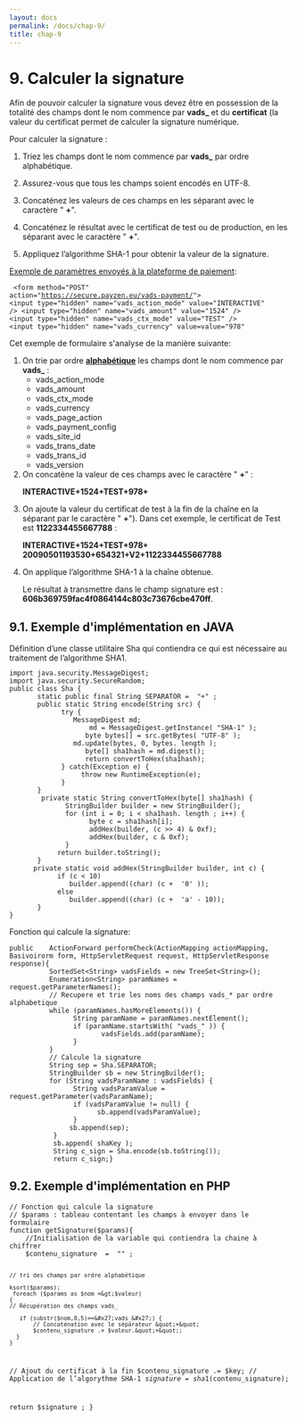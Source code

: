 ```yaml
---
layout: docs
permalink: /docs/chap-9/
title: chap-9
---
```

<h1>
9. Calculer la signature
</h1>
  
<p>
Afin de pouvoir calculer la signature vous devez être en possession de la totalité des champs dont le nom commence par 
<b>vads_</b> et du 
<b>certificat</b> (la valeur du certificat permet de calculer la signature numérique.
</p>
 
<p>
Pour calculer la signature :
</p>
  
<ol>
 
<li>
 
<p>
Triez les champs dont le nom commence par 
<b>vads_</b> par ordre alphabétique.
</p>
 
</li>
 
<li>
 
<p>
Assurez-vous que tous les champs soient encodés en UTF-8.
</p>
 
</li>
 
<li>
 
<p>
Concaténez les valeurs de ces champs en les séparant avec le caractère &quot;
<b>+</b>&quot;.
</p>
 
</li>
 
<li>
 
<p>
Concaténez le résultat avec le certificat de test ou de production, en les séparant avec le caractère &quot;
<b>+</b>&quot;.
</p>
 
</li>
 
<li>
 
<p>
Appliquez l’algorithme SHA-1 pour obtenir la valeur de la signature.
</p>
 
</li>
 
</ol>
 
<p>
 
<p>

<u>Exemple de paramètres envoyés à la plateforme de paiement</u>:<code><pre>
&lt;form method=&quot;POST&quot; action=&quot;<a href="https://secure.payzen.eu/vads-payment/">https://secure.payzen.eu/vads-payment/</a>&quot;&gt;
&lt;input type=&quot;hidden&quot; name=&quot;vads_action_mode&quot; value=&quot;INTERACTIVE&quot; /&gt;
&lt;input type=&quot;hidden&quot; name=&quot;vads_amount&quot; value=&quot;1524&quot; /&gt;
&lt;input type=&quot;hidden&quot; name=&quot;vads_ctx_mode&quot; value=&quot;TEST&quot; /&gt;
&lt;input type=&quot;hidden&quot; name=&quot;vads_currency&quot; value=value=&quot;978&quot;
</pre></code>

</p>
 
</p>
 
<p>
 
<p>
Cet exemple de formulaire s&#x27;analyse de la manière suivante:
</p>
 
<p>
 
<ol>
 
<li>
On trie par ordre 
<b>
<u>alphabétique</u></b> les champs dont le nom commence par 
<b>vads_</b> : 
<ul>
 
 <li>
vads_action_mode
 </li>
 
 <li>
vads_amount
 </li>
 
 <li>
vads_ctx_mode
 </li>
 
 <li>
vads_currency
 </li>
 
 <li>
vads_page_action
 </li>
 
 <li>
vads_payment_config
 </li>
 
 <li>
vads_site_id
 </li>
 
 <li>
vads_trans_date
 </li>
 
 <li>
vads_trans_id
 </li>
 
 <li>
vads_version
 </li>
 
</ul>

</li>
 
<li>
On concatène la valeur de ces champs avec le caractère &quot;
<b>+</b>&quot; : 
<p>

<b>INTERACTIVE+1524+TEST+978+</b>
</p>

</li>
 
<li>
On ajoute la valeur du certificat de test à la fin de la chaîne en la séparant par le caractère &quot;
<b>+</b>&quot;). Dans cet exemple, le certificat de Test est 
<b>1122334455667788</b> :
<p>

<b>INTERACTIVE+1524+TEST+978+</b>
<b>20090501193530+654321+V2+1122334455667788</b>
</p>

</li>
 
<li>
On applique l’algorithme SHA-1 à la chaîne obtenue. 
<p>
Le résultat à transmettre dans le champ signature est : 
<b>606b369759fac4f0864144c803c73676cbe470ff</b>.
</p>

</li>
 
</ol>
 
</p>
 
</p>
 <!-- tla1406131496729.xml -->
<h2>
9.1. Exemple d&#x27;implémentation en JAVA
</h2>
 Définition d’une classe utilitaire Sha qui contiendra ce qui est nécessaire au traitement de l’algorithme SHA1.<code><pre>
import java.security.MessageDigest; 
import java.security.SecureRandom; 
public class Sha {
       static public final String SEPARATOR =  &quot;+&quot; ;
       public static String encode(String src) {
             try {                   
          		MessageDigest md;
                    md = MessageDigest.getInstance( &quot;SHA-1&quot; );                  
            	   byte bytes[] = src.getBytes( &quot;UTF-8&quot; );                          
				md.update(bytes, 0, bytes. length );                   
            	   byte[] sha1hash = md.digest();                
            	   return convertToHex(sha1hash);
             } catch(Exception e) {                   
            	  throw new RuntimeException(e);
             }       
	   }        	   
        private static String convertToHex(byte[] sha1hash) {
              StringBuilder builder = new StringBuilder(); 
              for (int i = 0; i &lt; sha1hash. length ; i++) {                   
            		byte c = sha1hash[i];                 
            		addHex(builder, (c &gt;&gt; 4) &amp; 0xf);                   
            		addHex(builder, c &amp; 0xf);
              }             
		    return builder.toString();
       }        
	  private static void addHex(StringBuilder builder, int c) { 
            if (c &lt; 10)                   
          	   builder.append((char) (c +  &#x27;0&#x27; ));
            else                   
          	   builder.append((char) (c +  &#x27;a&#x27; - 10));
       }
}
</pre></code>

              
<p>
Fonction qui calcule la signature:
</p>
 
<p>
 <code><pre>
public    ActionForward performCheck(ActionMapping actionMapping, Basivoirorm form, HttpServletRequest request, HttpServletResponse response){
          SortedSet&lt;String&gt; vadsFields = new TreeSet&lt;String&gt;();
          Enumeration&lt;String&gt; paramNames = request.getParameterNames(); 
          // Recupere et trie les noms des champs vads_* par ordre alphabetique
          while (paramNames.hasMoreElements()) {
                String paramName = paramNames.nextElement();
                if (paramName.startsWith( &quot;vads_&quot; )) {
                       vadsFields.add(paramName);
                }
          }
          // Calcule la signature
          String sep = Sha.SEPARATOR;
          StringBuilder sb = new StringBuilder();
          for (String vadsParamName : vadsFields) {
                String vadsParamValue = request.getParameter(vadsParamName);
                if (vadsParamValue != null) {                   
                      sb.append(vadsParamValue);
                }
	           sb.append(sep);
           } 
           sb.append( shaKey );
           String c_sign = Sha.encode(sb.toString());
           return c_sign;}
</pre></code>

			
</p>
  <!-- tla1406132636881.xml -->
<h2>
9.2. Exemple d&#x27;implémentation en PHP
</h2>
  
<p>
 <code><pre>
// Fonction qui calcule la signature
// $params : tableau contentant les champs à envoyer dans le formulaire
function getSignature($params){
	//Initialisation de la variable qui contiendra la chaine à chiffrer
	$contenu_signature  =  &quot;&quot; ;
	
	// tri des champs par ordre alphabétique
	
	ksort($params);
     foreach ($params as $nom =&gt;$valeur)
	{  
	// Récupération des champs vads_ 

       if (substr($nom,0,5)==&#x27;vads_&#x27;) {                   
           // Concaténation avec le séparateur &quot;+&quot;       
           $contenu_signature .= $valeur.&quot;+&quot;;
	  }
	}
// Ajout du certificat à la fin
$contenu_signature .= $key;
// Application de l’algorythme SHA-1
$signature = sha1($contenu_signature);

return $signature ;
}
</pre></code>

			
</p>
  <!-- emm1405088387247.xml -->
